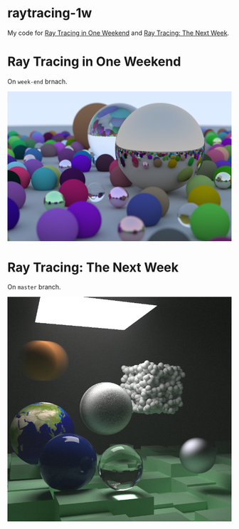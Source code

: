 # raytracing-1w

My code for [Ray Tracing in One Weekend](https://raytracing.github.io/books/RayTracingInOneWeekend.html) and [Ray Tracing: The Next Week](https://raytracing.github.io/books/RayTracingTheNextWeek.html).

# Ray Tracing in One Weekend

On `week-end` brnach.

![One Weekend](one_weekend.png)

# Ray Tracing: The Next Week

On `master` branch.

![Next Week](next_week.png)